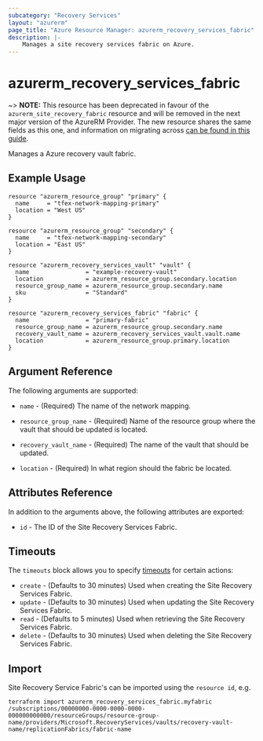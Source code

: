 ```yaml
---
subcategory: "Recovery Services"
layout: "azurerm"
page_title: "Azure Resource Manager: azurerm_recovery_services_fabric"
description: |-
    Manages a site recovery services fabric on Azure.
---
```


# azurerm_recovery_services_fabric

~> **NOTE:** This resource has been deprecated in favour of the `azurerm_site_recovery_fabric` resource and will be removed in the next major version of the AzureRM Provider. The new resource shares the same fields as this one, and information on migrating across [can be found in this guide](../guides/migrating-between-renamed-resources.html).

Manages a Azure recovery vault fabric.

## Example Usage

```hcl
resource "azurerm_resource_group" "primary" {
  name     = "tfex-network-mapping-primary"
  location = "West US"
}

resource "azurerm_resource_group" "secondary" {
  name     = "tfex-network-mapping-secondary"
  location = "East US"
}

resource "azurerm_recovery_services_vault" "vault" {
  name                = "example-recovery-vault"
  location            = azurerm_resource_group.secondary.location
  resource_group_name = azurerm_resource_group.secondary.name
  sku                 = "Standard"
}

resource "azurerm_recovery_services_fabric" "fabric" {
  name                = "primary-fabric"
  resource_group_name = azurerm_resource_group.secondary.name
  recovery_vault_name = azurerm_recovery_services_vault.vault.name
  location            = azurerm_resource_group.primary.location
}
```

## Argument Reference

The following arguments are supported:

* `name` - (Required) The name of the network mapping.

* `resource_group_name` - (Required) Name of the resource group where the vault that should be updated is located.

* `recovery_vault_name` - (Required) The name of the vault that should be updated.

* `location` - (Required) In what region should the fabric be located.

## Attributes Reference

In addition to the arguments above, the following attributes are exported:

* `id` - The ID of the Site Recovery Services Fabric.

## Timeouts

The `timeouts` block allows you to specify [timeouts](https://www.terraform.io/docs/configuration/resources.html#timeouts) for certain actions:

* `create` - (Defaults to 30 minutes) Used when creating the Site Recovery Services Fabric.
* `update` - (Defaults to 30 minutes) Used when updating the Site Recovery Services Fabric.
* `read` - (Defaults to 5 minutes) Used when retrieving the Site Recovery Services Fabric.
* `delete` - (Defaults to 30 minutes) Used when deleting the Site Recovery Services Fabric.

## Import

Site Recovery Service Fabric's can be imported using the `resource id`, e.g.

```shell
terraform import azurerm_recovery_services_fabric.myfabric /subscriptions/00000000-0000-0000-0000-000000000000/resourceGroups/resource-group-name/providers/Microsoft.RecoveryServices/vaults/recovery-vault-name/replicationFabrics/fabric-name
```
